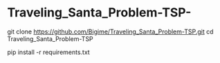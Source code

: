 # Traveling_Santa_Problem-TSP-


git clone https://github.com/Bigime/Traveling_Santa_Problem-TSP.git
cd Traveling_Santa_Problem-TSP

pip install -r requirements.txt
